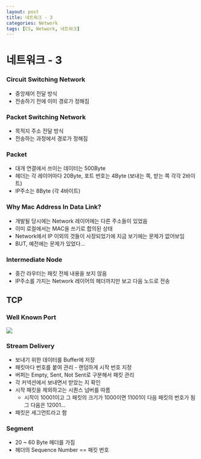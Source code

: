 ```yaml
---
layout: post
title: 네트워크 - 3
categories: Network
tags: [CS, Network, 네트워크]
---
```


# 네트워크 - 3

### Circuit Switching Network

- 중앙제어 전달 방식
- 전송하기 전에 이미 경로가 정해짐

### Packet Switching Network

- 목적지 주소 전달 방식
- 전송하는 과정에서 경로가 정해짐

### Packet

- 대개 연결에서 쓰이는 데이터는 500Byte
- 헤더는 각 레이어마다 20Byte, 포트 번호는 4Byte (보내는 쪽, 받는 쪽 각각 2바이트)
- IP주소는 8Byte (각 4바이트)

### Why Mac Address In Data Link?

- 개발될 당시에는 Network 레이어에는 다른 주소들이 있었음
- 이미 로컬에서는 MAC을 쓰기로 합의된 상태
- Network에서 IP 이외의 것들이 사장되었기에 지금 보기에는 문제가 없어보임
- BUT, 예전에는 문제가 있었다...

### Intermediate Node

- 중간 라우터는 패킷 전체 내용을 보지 않음
- IP주소를 가지는 Network 레이어의 헤더까지만 보고 다음 노드로 전송

## TCP

### Well Known Port

<img src="https://t1.daumcdn.net/cfile/tistory/247E473356FB590B30?download">

### Stream Delivery

- 보내기 위한 데이터를 Buffer에 저장
- 패킷마다 번호를 붙여 관리 - 랜덤하게 시작 번호 지정
- 버퍼는 Empty, Sent, Not Sent로 구분해서 패킷 관리
- 각 커넥션에서 보내면서 받았는 지 확인
- 시작 패킷을 제외하고는 시퀀스 넘버를 따름
  - 시작이 10001이고 그 패킷의 크기가 1000이면 11001이 다음 패킷의 번호가 됨 그 다음은 12001...
- 패킷은 세그먼트라고 함

### Segment

- 20 ~ 60 Byte 헤더를 가짐
- 헤더의 Sequence Number == 패킷 번호
